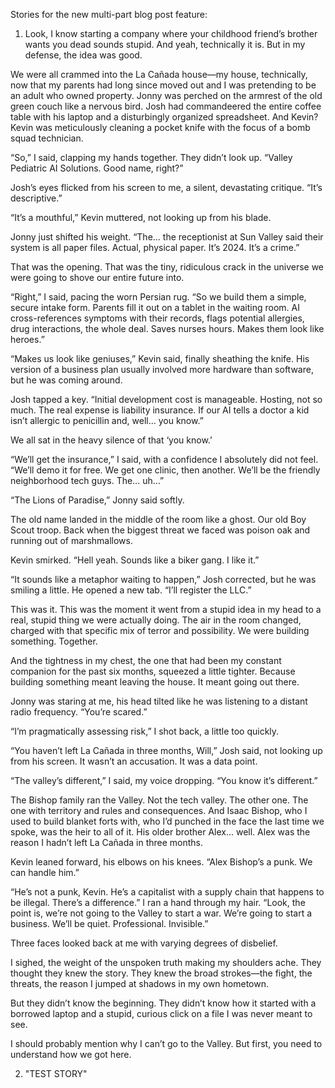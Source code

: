 Stories for the new multi-part blog post feature:

1. Look, I know starting a company where your childhood friend’s brother wants you dead sounds stupid. And yeah, technically it is. But in my defense, the idea was good.

We were all crammed into the La Cañada house—my house, technically, now that my parents had long since moved out and I was pretending to be an adult who owned property. Jonny was perched on the armrest of the old green couch like a nervous bird. Josh had commandeered the entire coffee table with his laptop and a disturbingly organized spreadsheet. And Kevin? Kevin was meticulously cleaning a pocket knife with the focus of a bomb squad technician.

“So,” I said, clapping my hands together. They didn’t look up. “Valley Pediatric AI Solutions. Good name, right?”

Josh’s eyes flicked from his screen to me, a silent, devastating critique. “It’s descriptive.”

“It’s a mouthful,” Kevin muttered, not looking up from his blade.

Jonny just shifted his weight. “The… the receptionist at Sun Valley said their system is all paper files. Actual, physical paper. It’s 2024. It’s a crime.”

That was the opening. That was the tiny, ridiculous crack in the universe we were going to shove our entire future into.

“Right,” I said, pacing the worn Persian rug. “So we build them a simple, secure intake form. Parents fill it out on a tablet in the waiting room. AI cross-references symptoms with their records, flags potential allergies, drug interactions, the whole deal. Saves nurses hours. Makes them look like heroes.”

“Makes us look like geniuses,” Kevin said, finally sheathing the knife. His version of a business plan usually involved more hardware than software, but he was coming around.

Josh tapped a key. “Initial development cost is manageable. Hosting, not so much. The real expense is liability insurance. If our AI tells a doctor a kid isn’t allergic to penicillin and, well… you know.”

We all sat in the heavy silence of that ‘you know.’

“We’ll get the insurance,” I said, with a confidence I absolutely did not feel. “We’ll demo it for free. We get one clinic, then another. We’ll be the friendly neighborhood tech guys. The… uh…”

“The Lions of Paradise,” Jonny said softly.

The old name landed in the middle of the room like a ghost. Our old Boy Scout troop. Back when the biggest threat we faced was poison oak and running out of marshmallows.

Kevin smirked. “Hell yeah. Sounds like a biker gang. I like it.”

“It sounds like a metaphor waiting to happen,” Josh corrected, but he was smiling a little. He opened a new tab. “I’ll register the LLC.”

This was it. This was the moment it went from a stupid idea in my head to a real, stupid thing we were actually doing. The air in the room changed, charged with that specific mix of terror and possibility. We were building something. Together.

And the tightness in my chest, the one that had been my constant companion for the past six months, squeezed a little tighter. Because building something meant leaving the house. It meant going out there.

Jonny was staring at me, his head tilted like he was listening to a distant radio frequency. “You’re scared.”

“I’m pragmatically assessing risk,” I shot back, a little too quickly.

“You haven’t left La Cañada in three months, Will,” Josh said, not looking up from his screen. It wasn’t an accusation. It was a data point.

“The valley’s different,” I said, my voice dropping. “You know it’s different.”

The Bishop family ran the Valley. Not the tech valley. The other one. The one with territory and rules and consequences. And Isaac Bishop, who I used to build blanket forts with, who I’d punched in the face the last time we spoke, was the heir to all of it. His older brother Alex… well. Alex was the reason I hadn’t left La Cañada in three months.

Kevin leaned forward, his elbows on his knees. “Alex Bishop’s a punk. We can handle him.”

“He’s not a punk, Kevin. He’s a capitalist with a supply chain that happens to be illegal. There’s a difference.” I ran a hand through my hair. “Look, the point is, we’re not going to the Valley to start a war. We’re going to start a business. We’ll be quiet. Professional. Invisible.”

Three faces looked back at me with varying degrees of disbelief.

I sighed, the weight of the unspoken truth making my shoulders ache. They thought they knew the story. They knew the broad strokes—the fight, the threats, the reason I jumped at shadows in my own hometown.

But they didn’t know the beginning. They didn’t know how it started with a borrowed laptop and a stupid, curious click on a file I was never meant to see.

I should probably mention why I can’t go to the Valley. But first, you need to understand how we got here.


2. "TEST STORY"